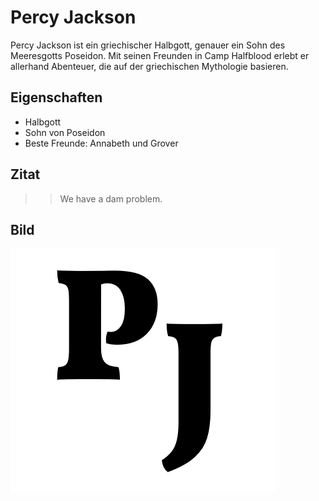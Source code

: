 # Percy Jackson
Percy Jackson ist ein griechischer Halbgott, genauer ein Sohn des Meeresgotts Poseidon. Mit seinen Freunden in Camp Halfblood erlebt er allerhand Abenteuer, die auf der griechischen Mythologie basieren.

## Eigenschaften

* Halbgott
* Sohn von Poseidon
* Beste Freunde: Annabeth und Grover

## Zitat

>> We have a dam problem.

## Bild

<img src="./pj.png" />
